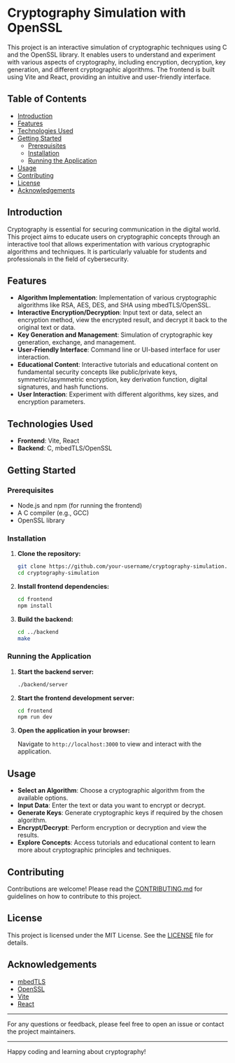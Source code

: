 # Cryptography Simulation with OpenSSL

This project is an interactive simulation of cryptographic techniques using C and the OpenSSL library. It enables users to understand and experiment with various aspects of cryptography, including encryption, decryption, key generation, and different cryptographic algorithms. The frontend is built using Vite and React, providing an intuitive and user-friendly interface.

## Table of Contents

- [Introduction](#introduction)
- [Features](#features)
- [Technologies Used](#technologies-used)
- [Getting Started](#getting-started)
  - [Prerequisites](#prerequisites)
  - [Installation](#installation)
  - [Running the Application](#running-the-application)
- [Usage](#usage)
- [Contributing](#contributing)
- [License](#license)
- [Acknowledgements](#acknowledgements)

## Introduction

Cryptography is essential for securing communication in the digital world. This project aims to educate users on cryptographic concepts through an interactive tool that allows experimentation with various cryptographic algorithms and techniques. It is particularly valuable for students and professionals in the field of cybersecurity.

## Features

- **Algorithm Implementation**: Implementation of various cryptographic algorithms like RSA, AES, DES, and SHA using mbedTLS/OpenSSL.
- **Interactive Encryption/Decryption**: Input text or data, select an encryption method, view the encrypted result, and decrypt it back to the original text or data.
- **Key Generation and Management**: Simulation of cryptographic key generation, exchange, and management.
- **User-Friendly Interface**: Command line or UI-based interface for user interaction.
- **Educational Content**: Interactive tutorials and educational content on fundamental security concepts like public/private keys, symmetric/asymmetric encryption, key derivation function, digital signatures, and hash functions.
- **User Interaction**: Experiment with different algorithms, key sizes, and encryption parameters.

## Technologies Used

- **Frontend**: Vite, React
- **Backend**: C, mbedTLS/OpenSSL

## Getting Started

### Prerequisites

- Node.js and npm (for running the frontend)
- A C compiler (e.g., GCC)
- OpenSSL library

### Installation

1. **Clone the repository:**

   ```bash
   git clone https://github.com/your-username/cryptography-simulation.git
   cd cryptography-simulation
   ```

2. **Install frontend dependencies:**

   ```bash
   cd frontend
   npm install
   ```

3. **Build the backend:**

   ```bash
   cd ../backend
   make
   ```

### Running the Application

1. **Start the backend server:**

   ```bash
   ./backend/server
   ```

2. **Start the frontend development server:**

   ```bash
   cd frontend
   npm run dev
   ```

3. **Open the application in your browser:**

   Navigate to `http://localhost:3000` to view and interact with the application.

## Usage

- **Select an Algorithm**: Choose a cryptographic algorithm from the available options.
- **Input Data**: Enter the text or data you want to encrypt or decrypt.
- **Generate Keys**: Generate cryptographic keys if required by the chosen algorithm.
- **Encrypt/Decrypt**: Perform encryption or decryption and view the results.
- **Explore Concepts**: Access tutorials and educational content to learn more about cryptographic principles and techniques.

## Contributing

Contributions are welcome! Please read the [CONTRIBUTING.md](CONTRIBUTING.md) for guidelines on how to contribute to this project.

## License

This project is licensed under the MIT License. See the [LICENSE](LICENSE) file for details.

## Acknowledgements

- [mbedTLS](https://github.com/ARMmbed/mbedtls)
- [OpenSSL](https://www.openssl.org/)
- [Vite](https://vitejs.dev/)
- [React](https://reactjs.org/)

---

For any questions or feedback, please feel free to open an issue or contact the project maintainers.

---

Happy coding and learning about cryptography!
